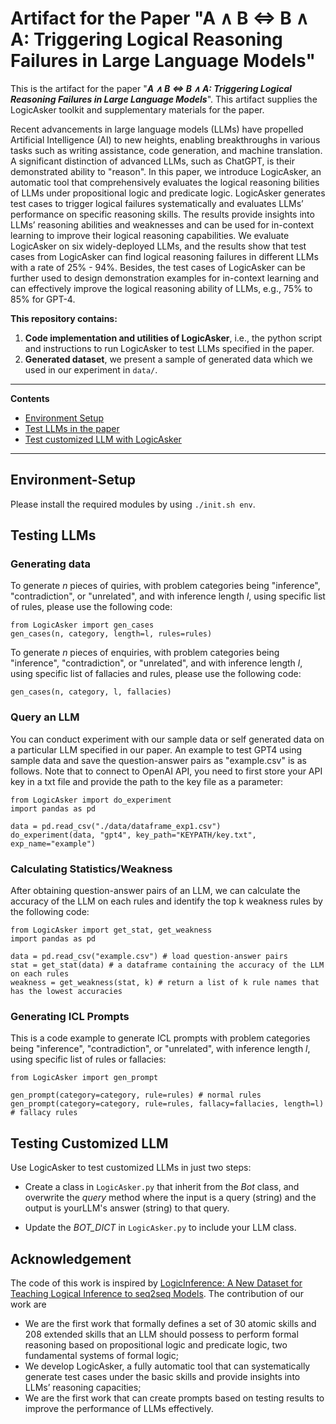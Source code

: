 # Artifact for the Paper "A ∧ B ⇔ B ∧ A: Triggering Logical Reasoning Failures in Large Language Models"

This is the artifact for the paper "***A ∧ B ⇔ B ∧ A: Triggering Logical Reasoning Failures in Large Language Models***". This artifact supplies the LogicAsker toolkit and supplementary materials for the paper.

Recent advancements in large language models (LLMs) have propelled Artificial Intelligence (AI) to new heights, enabling breakthroughs in various tasks such as writing assistance, code generation, and machine translation. A significant distinction of advanced LLMs, such as ChatGPT, is their demonstrated ability to "reason". In this paper, we introduce LogicAsker, an automatic tool that comprehensively evaluates the logical reasoning bilities of LLMs under propositional logic and predicate logic. LogicAsker generates test cases to trigger logical failures systematically and evaluates LLMs’ performance on specific reasoning skills. The results provide insights into LLMs’ reasoning abilities and weaknesses and can be used for in-context learning to improve their logical reasoning capabilities. We evaluate LogicAsker on six widely-deployed LLMs, and the results show that test cases from LogicAsker can find logical reasoning failures in different LLMs with a rate of 25% - 94%. Besides, the test cases of LogicAsker can be further used to design demonstration examples for in-context learning and can effectively improve the logical reasoning ability of LLMs, e.g., 75% to 85% for GPT-4.

**This repository contains:**

1. **Code implementation and utilities of LogicAsker**, i.e., the python script and instructions to run LogicAsker to test LLMs specified in the paper.
2. **Generated dataset**, we present a sample of generated data which we used in our experiment in `data/`.

----

**Contents**

- [Environment Setup](#Environment-Setup)
- [Test LLMs in the paper](#Testing-LLMs)
- [Test customized LLM with LogicAsker](#Testing-Customized-LLM)

----


## Environment-Setup

Please install the required modules by using `./init.sh env`.

## Testing LLMs

### Generating data

To generate $n$ pieces of quiries, with problem categories being "inference", "contradiction", or "unrelated", and with inference length $l$, using specific list of rules, please use the following code:

```
from LogicAsker import gen_cases
gen_cases(n, category, length=l, rules=rules)
```

To generate $n$ pieces of enquiries, with problem categories being "inference", "contradiction", or "unrelated", and with inference length $l$, using specific list of fallacies and rules, please use the following code:

```
gen_cases(n, category, l, fallacies)
```

### Query an LLM

You can conduct experiment with our sample data or self generated data on a particular LLM specified in our paper. An example to test GPT4 using sample data and save the question-answer pairs as "example.csv" is as follows. Note that to connect to OpenAI API, you need to first store your API key in a txt file and provide the path to the key file as a parameter:

```
from LogicAsker import do_experiment
import pandas as pd

data = pd.read_csv("./data/dataframe_exp1.csv")
do_experiment(data, "gpt4", key_path="KEYPATH/key.txt", exp_name="example")
```

### Calculating Statistics/Weakness

After obtaining question-answer pairs of an LLM, we can calculate the accuracy of the LLM on each rules and identify the top k weakness rules by the following code:

```
from LogicAsker import get_stat, get_weakness
import pandas as pd

data = pd.read_csv("example.csv") # load question-answer pairs
stat = get_stat(data) # a dataframe containing the accuracy of the LLM on each rules
weakness = get_weakness(stat, k) # return a list of k rule names that has the lowest accuracies 
```

### Generating ICL Prompts

This is a code example to generate ICL prompts with problem categories being "inference", "contradiction", or "unrelated", with inference length $l$, using specific list of rules or fallacies:

```
from LogicAsker import gen_prompt

gen_prompt(category=category, rule=rules) # normal rules
gen_prompt(category=category, rule=rules, fallacy=fallacies, length=l) # fallacy rules
```



## Testing Customized LLM

Use LogicAsker to test customized LLMs in just two steps:

- Create a class in `LogicAsker.py` that inherit from the *Bot* class, and overwrite the *query* method where the input is a query (string) and the output is yourLLM's answer (string) to that query.

- Update the *BOT_DICT* in `LogicAsker.py` to include your LLM class.

  

## Acknowledgement

The code of this work is inspired by [LogicInference: A New Dataset for Teaching Logical Inference to seq2seq Models](https://arxiv.org/abs/2203.15099). The contribution of our work are

- We are the first work that formally defines a set of 30 atomic skills and 208 extended skills that an LLM should possess to perform formal reasoning based on propositional logic and predicate logic, two fundamental systems of formal logic;
- We develop LogicAsker, a fully automatic tool that can systematically generate test cases under the basic skills and provide insights into LLMs’ reasoning capacities;
- We are the first work that can create prompts based on testing results to improve the performance of LLMs effectively.

